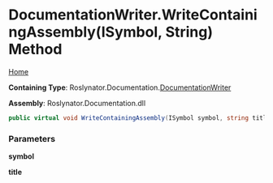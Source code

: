 <a name="_top"></a>

# DocumentationWriter\.WriteContainingAssembly\(ISymbol, String\) Method

[Home](../../../../README.md#_top)

**Containing Type**: Roslynator\.Documentation\.[DocumentationWriter](../README.md#_top)

**Assembly**: Roslynator\.Documentation\.dll

```csharp
public virtual void WriteContainingAssembly(ISymbol symbol, string title)
```

### Parameters

**symbol**

**title**